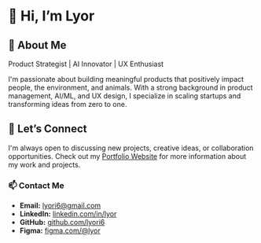 # 👋 Hi, I’m Lyor 

## 🚀 About Me
Product Strategist | AI Innovator | UX Enthusiast

I'm passionate about building meaningful products that positively impact people, the environment, and animals. With a strong background in product management, AI/ML, and UX design, I specialize in scaling startups and transforming ideas from zero to one.

## 🤝 Let’s Connect
I'm always open to discussing new projects, creative ideas, or collaboration opportunities. Check out my [Portfolio Website](https://lyori6.github.io/lyor/) for more information about my work and projects.

### 📫 Contact Me
- **Email:** [lyori6@gmail.com](mailto:lyori6@gmail.com)
- **LinkedIn:** [linkedin.com/in/lyor](https://www.linkedin.com/in/lyor)
- **GitHub:** [github.com/lyori6](https://github.com/lyori6)
- **Figma:** [figma.com/@lyor](https://www.figma.com/@lyor)
